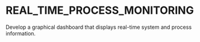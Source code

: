 # REAL_TIME_PROCESS_MONITORING
Develop a graphical dashboard that displays real-time system and process information.
